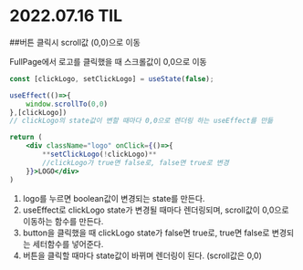 # 2022.07.16 TIL

##버튼 클릭시 scroll값 (0,0)으로 이동


FullPage에서 로고를 클릭했을 때 스크롤값이 0,0으로 이동

```jsx
const [clickLogo, setClickLogo] = useState(false);

useEffect(()=>{
	window.scrollTo(0,0)
},[clickLogo])
// clickLogo의 state값이 변할 때마다 0,0으로 렌더링 하는 useEffect를 만듦

return (
	<div className="logo" onClick={()=>{
		**setClickLogo(!clickLogo)**
		//clickLogo가 true면 false로, false면 true로 변경
	}}>LOGO</div>
)
```

1. logo를 누르면 boolean값이 변경되는 state를 만든다.
2. useEffect로 clickLogo state가 변경될 때마다 렌더링되며, scroll값이 0,0으로 이동하는 함수를 만든다.
3. button을 클릭했을 때 clickLogo state가 false면 true로, true면 false로 변경되는 세터함수를 넣어준다.
4. 버튼을 클릭할 때마다 state값이 바뀌며 렌더링이 된다. (scroll값은 0,0)
